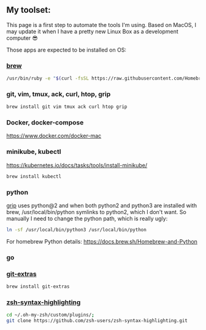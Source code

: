 ## My toolset:

This page is a first step to automate the tools I'm using. Based on MacOS, I may
update it when I have a pretty new Linux Box as a development computer
:sunglasses:

Those apps are expected to be installed on OS:

### [brew](https://brew.sh/)
```sh
/usr/bin/ruby -e "$(curl -fsSL https://raw.githubusercontent.com/Homebrew/install/master/install)"
```

### git, vim, tmux, ack, curl, htop, grip
```sh
brew install git vim tmux ack curl htop grip
```

### Docker, docker-compose

https://www.docker.com/docker-mac

### minikube, kubectl

https://kubernetes.io/docs/tasks/tools/install-minikube/

```sh
brew install kubectl
```

### python

[grip](https://github.com/joeyespo/grip) uses python@2 and when both python2 and python3 are installed with brew,
/usr/local/bin/python symlinks to python2, which I don't want. So manually I
need to change the python path, which is really ugly:
```sh
ln -sf /usr/local/bin/python3 /usr/local/bin/python
```
For homebrew Python details: https://docs.brew.sh/Homebrew-and-Python

### go

### [git-extras](https://github.com/tj/git-extras/blob/master/Installation.md)

```sh
brew install git-extras
```

### [zsh-syntax-highlighting](https://github.com/zsh-users/zsh-syntax-highlighting)
```sh
cd ~/.oh-my-zsh/custom/plugins/;
git clone https://github.com/zsh-users/zsh-syntax-highlighting.git
```
